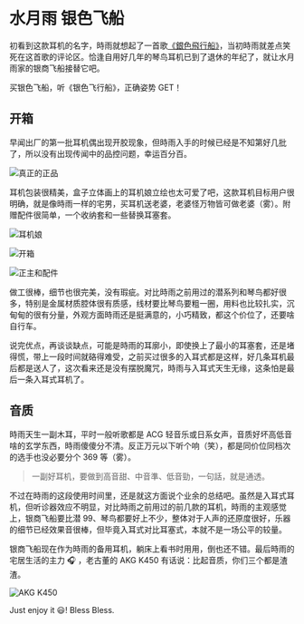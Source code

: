 # 水月雨 银色飞船

初看到这款耳机的名字，時雨就想起了一首歌[《銀色飛行船》](https://music.163.com/#/song?id=28018264)，当初時雨就差点笑死在这首歌的评论区。恰逢自用好几年的琴鸟耳机已到了退休的年纪了，就让水月雨家的银商飞船接替它吧。

买银色飞船，听《银色飞行船》，正确姿势 GET！

## 开箱

早闻出厂的第一批耳机偶出现开胶现象，但時雨入手的时候已经是不知第好几批了，所以没有出现传闻中的品控问题，幸运百分百。

![真正的正品](/IMAGES/2020/水月雨/1.jpg)

耳机包装很精美，盒子立体画上的耳机娘立绘也太可爱了吧，这款耳机目标用户很明确，就是像時雨一样的宅男，买耳机送老婆，老婆怪万物皆可做老婆（雾）。附赠配件很简单，一个收纳套和一些替换耳塞套。

![耳机娘](/IMAGES/2020/水月雨/2.jpg)

![开箱](/IMAGES/2020/水月雨/3.jpg)

![正主和配件](/IMAGES/2020/水月雨/4.jpg)

做工很棒，细节也很完美，没有瑕疵。对比時雨之前用过的潜系列和琴鸟都好很多，特别是金属材质腔体很有质感，线材要比琴鸟要粗一圈，用料也比较扎实，沉甸甸的很有分量，外观方面時雨还是挺满意的，小巧精致，都这个价位了，还要啥自行车。

说完优点，再谈谈缺点，可能是時雨的耳廓小，即使换上了最小的耳塞套，还是堵得慌，带上一段时间就硌得难受，之前买过很多的入耳式都是这样，好几条耳机最后都是送人了，这次看来还是没有摆脱魔咒，時雨与入耳式天生无缘，这条怕是最后一条入耳式耳机了。

## 音质

時雨天生一副木耳，平时一般听歌都是 ACG 轻音乐或日系女声，音质好坏高低音啥的玄学东西，時雨傻傻分不清。反正万元以下听个响（笑），都是同价位同档次的选手也没必要分个 369 等（雾）。

> 一副好耳机，要做到高音甜、中音準、低音勁，一句話，就是通透。

不过在時雨的这段使用时间里，还是就这方面说个业余的总结吧。虽然是入耳式耳机，但听诊器效应不明显，对比時雨之前用过的前几款的耳机，時雨的主观感觉上，银商飞船要比潜 99、琴鸟都要好上不少，整体对于人声的还原度很好，乐器的细节已经效果音很棒，但毕竟入耳式对比耳塞式，本就不是一场公平的较量。

银商飞船现在作为時雨的备用耳机，躺床上看书时用用，倒也还不错。最后時雨的宅居生活的主力 🎧 ，老古董的 AKG K450 有话说：比起音质，你们三个都是渣渣。

![AKG K450](/IMAGES/2020/水月雨/5.jpg)

Just enjoy it 😃! Bless Bless.
